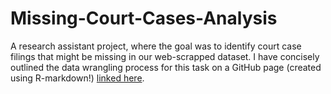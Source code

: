 # Missing-Court-Cases-Analysis
A research assistant project, where the goal was to identify court case filings that might be missing in our web-scrapped dataset. 
I have concisely outlined the data wrangling process for this task on a GitHub page (created using R-markdown!) [linked here](https://fani-mbozi.github.io/Missing-Court-Cases-Analysis/).
